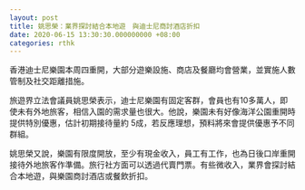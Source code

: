 ```yaml
---
layout: post
title: 姚思榮：業界探討結合本地遊　與迪士尼商討酒店折扣
date: 2020-06-15 13:30:30.000000000 +08:00
categories: rthk
---
```


香港迪士尼樂園本周四重開，大部分遊樂設施、商店及餐廳均會營業，並實施人數管制及社交距離措施。

旅遊界立法會議員姚思榮表示，迪士尼樂園有固定客群，會員也有10多萬人，即使未有外地旅客，相信入園的需求量也很大。他說，樂園未有好像海洋公園重開時提供特別優惠，估計初期接待量約 5成，若反應理想，預料將來會提供優惠予不同群組。

姚思榮又說，樂園有限度開放，至少有現金收入，員工有工作，也為日後口岸重開接待外地旅客作準備。旅行社方面可以透過代賣門票。有些微收入，業界會探討結合本地遊，與樂園商討酒店或餐飲折扣。
